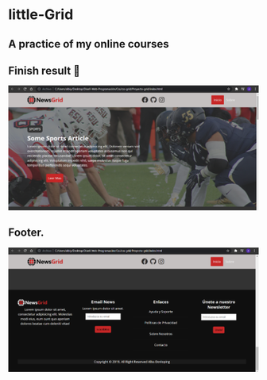 # little-Grid
## A practice of my online courses

## Finish result :eyes: 

![Imagen de la App](app-img/Css-grid.PNG)

## Footer. ##

![Imagen de la App](app-img/Css-footer.PNG)
